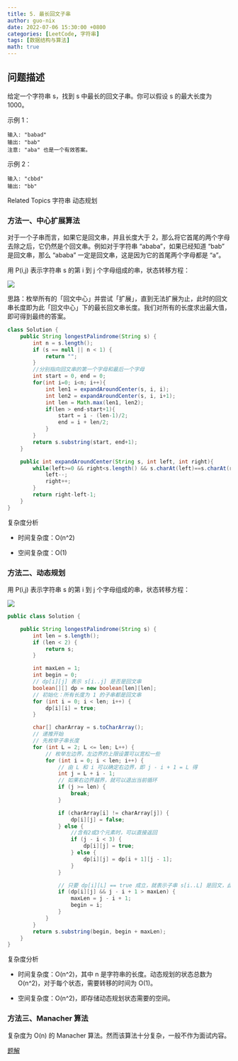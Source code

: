 ```yaml
---
title: 5. 最长回文子串
author: guo-nix
date: 2022-07-06 15:30:00 +0800
categories: [LeetCode, 字符串]
tags: [数据结构与算法]  
math: true
---
```


## 问题描述


给定一个字符串 s，找到 s 中最长的回文子串。你可以假设 s 的最大长度为 1000。 

示例 1：
``` 
输入: "babad"
输出: "bab"
注意: "aba" 也是一个有效答案。
```

示例 2： 
```
输入: "cbbd"
输出: "bb"
```

Related Topics 字符串 动态规划 



### 方法一、中心扩展算法

对于一个子串而言，如果它是回文串，并且长度大于 2，那么将它首尾的两个字母去除之后，它仍然是个回文串。例如对于字符串 “ababa”，如果已经知道 “bab” 是回文串，那么 “ababa” 一定是回文串，这是因为它的首尾两个字母都是 “a”。

用 P(i,j) 表示字符串 s 的第 i 到 j 个字母组成的串，状态转移方程：

<img src=".\images\5_fig2.png">


思路：枚举所有的「回文中心」并尝试「扩展」，直到无法扩展为止，此时的回文串长度即为此「回文中心」下的最长回文串长度。我们对所有的长度求出最大值，即可得到最终的答案。

```java
class Solution {
    public String longestPalindrome(String s) {
        int n = s.length();
        if (s == null || n < 1) {
            return "";
        }
        //分别指向回文串的第一个字母和最后一个字母
        int start = 0, end = 0;
        for(int i=0; i<n; i++){
            int len1 = expandAroundCenter(s, i, i);
            int len2 = expandAroundCenter(s, i, i+1);
            int len = Math.max(len1, len2);
            if(len > end-start+1){
                start = i - (len-1)/2;
                end = i + len/2;
            }
        }
        return s.substring(start, end+1);
    }

    public int expandAroundCenter(String s, int left, int right){
        while(left>=0 && right<s.length() && s.charAt(left)==s.charAt(right)){
            left--;
            right++;
        }
        return right-left-1;
    }
}
```

复杂度分析

- 时间复杂度：O(n^2)

- 空间复杂度：O(1)


### 方法二、动态规划

用 P(i,j) 表示字符串 s 的第 i 到 j 个字母组成的串，状态转移方程：

<img src=".\images\5_fig2.png">

```java
public class Solution {

    public String longestPalindrome(String s) {
        int len = s.length();
        if (len < 2) {
            return s;
        }

        int maxLen = 1;
        int begin = 0;
        // dp[i][j] 表示 s[i..j] 是否是回文串
        boolean[][] dp = new boolean[len][len];
        // 初始化：所有长度为 1 的子串都是回文串
        for (int i = 0; i < len; i++) {
            dp[i][i] = true;
        }

        char[] charArray = s.toCharArray();
        // 递推开始
        // 先枚举子串长度
        for (int L = 2; L <= len; L++) {
            // 枚举左边界，左边界的上限设置可以宽松一些
            for (int i = 0; i < len; i++) {
                // 由 L 和 i 可以确定右边界，即 j - i + 1 = L 得
                int j = L + i - 1;
                // 如果右边界越界，就可以退出当前循环
                if (j >= len) {
                    break;
                }

                if (charArray[i] != charArray[j]) {
                    dp[i][j] = false;
                } else {
                    //含有2或3个元素时，可以直接返回
                    if (j - i < 3) {
                        dp[i][j] = true;
                    } else {
                        dp[i][j] = dp[i + 1][j - 1];
                    }
                }

                // 只要 dp[i][L] == true 成立，就表示子串 s[i..L] 是回文，此时记录回文长度和起始位置
                if (dp[i][j] && j - i + 1 > maxLen) {
                    maxLen = j - i + 1;
                    begin = i;
                }
            }
        }
        return s.substring(begin, begin + maxLen);
    }
}
```


复杂度分析

- 时间复杂度：O(n^2)，其中 n 是字符串的长度。动态规划的状态总数为 O(n^2)，对于每个状态，需要转移的时间为 O(1)。

- 空间复杂度：O(n^2)，即存储动态规划状态需要的空间。



### 方法三、Manacher 算法

复杂度为 O(n) 的 Manacher 算法。然而该算法十分复杂，一般不作为面试内容。

[题解](https://leetcode-cn.com/problems/longest-palindromic-substring/solution/zui-chang-hui-wen-zi-chuan-by-leetcode-solution/)